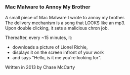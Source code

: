 ### Mac Malware to Annoy My Brother

A small piece of Mac Malware I wrote to annoy my brother.  
The delivery mechanism is a song that LOOKS like an mp3.  
Upon double clicking, it sets a malicious chron job.  

Thereafter, every ~15 minutes, it:  
* downloads a picture of Lionel Richie, 
* displays it on the screen infront of your work
* and says "Hello, is it me you're looking for". 



Written in 2013 by Chase McCarty
